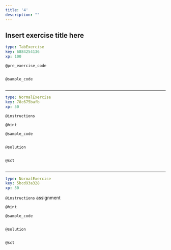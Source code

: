 ```yaml
---
title: '4'
description: ""
---
```


## Insert exercise title here

```yaml
type: TabExercise
key: 6884254136
xp: 100
```



`@pre_exercise_code`
```{r}

```

`@sample_code`
```{r}

```

***

```yaml
type: NormalExercise
key: 78c675bafb
xp: 50
```

`@instructions`


`@hint`


`@sample_code`
```{r}

```

`@solution`
```{r}

```

`@sct`
```{r}

```

***

```yaml
type: NormalExercise
key: 5bcd93a328
xp: 50
```

`@instructions`
assignment

`@hint`


`@sample_code`
```{r}

```

`@solution`
```{r}

```

`@sct`
```{r}

```
